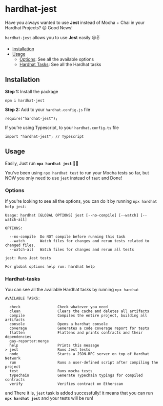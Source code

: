 # hardhat-jest

Have you always wanted to use **Jest** instead of Mocha + Chai in your Hardhat Projects? 😉 Good News!

`hardhat-jest` allows you to use **Jest** easily 😃✌️


- [Installation](#installation)
- [Usage](#usage)
  - [Options](#options): See all the available options
  - [Hardhat Tasks](#hardhat-tasks): See all the Hardhat tasks


## Installation

**Step 1:** Install the package

```
npm i hardhat-jest
```

**Step 2:** Add to your `hardhat.config.js` file

```
require("hardhat-jest");
```

If you're using Typescript, to your `hardhat.config.ts` file

```
import "hardhat-jest"; // Typescript
```

## Usage

Easily, Just run **`npx hardhat jest`** 🧑‍💻

You've been using `npx hardhat test` to run your Mocha tests so far, but NOW you only need to use `jest` instead of `test` and Done!


### Options

If you're looking to see all the options, you can do it by running `npx hardhat help jest`:

```shell
Usage: hardhat [GLOBAL OPTIONS] jest [--no-compile] [--watch] [--watch-all]

OPTIONS:

  --no-compile	Do NOT compile before running this task 
  --watch     	Watch files for changes and rerun tests related to changed files. 
  --watch-all 	Watch files for changes and rerun all tests 

jest: Runs Jest tests

For global options help run: hardhat help
```

### Hardhat-tasks

You can see all the available Hardhat tasks by running `npx hardhat`

```shell
AVAILABLE TASKS:

  check             	Check whatever you need
  clean             	Clears the cache and deletes all artifacts
  compile           	Compiles the entire project, building all artifacts
  console           	Opens a hardhat console
  coverage          	Generates a code coverage report for tests
  flatten           	Flattens and prints contracts and their dependencies
  gas-reporter:merge	
  help              	Prints this message
> jest                  Runs Jest tests 
  node              	Starts a JSON-RPC server on top of Hardhat Network
  run               	Runs a user-defined script after compiling the project
  test              	Runs mocha tests
  typechain         	Generate Typechain typings for compiled contracts
  verify            	Verifies contract on Etherscan
```
and There it is, `jest` task is added successfully! it means that you can run **`npx hardhat jest`** and your tests will be run!

